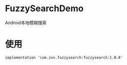 # FuzzySearchDemo
Android本地模糊搜索

# 使用
```
implementation 'com.zxn.fuzzysearch:fuzzysearch:1.0.8'
```

